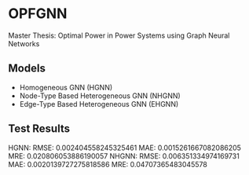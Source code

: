 # OPFGNN
Master Thesis: Optimal Power in Power Systems using Graph Neural Networks

## Models
  - Homogeneous GNN (HGNN)
  - Node-Type Based Heterogeneous GNN (NHGNN)
  - Edge-Type Based Heterogeneous GNN (EHGNN)

## Test Results
HGNN: RMSE: 0.002404558245325461 MAE: 0.0015261667082086205 MRE: 0.020806053886190057
NHGNN: RMSE: 0.006351334974169731 MAE: 0.0020139727275818586 MRE: 0.04707365483045578
